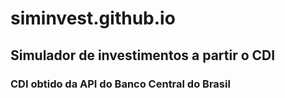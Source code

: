 # siminvest.github.io
## Simulador de investimentos a partir o CDI
### CDI obtido da API do Banco Central do Brasil
